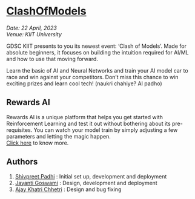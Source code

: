 # [ClashOfModels](https://clash-of-models.netlify.app/)

*Date: 22 April, 2023*
<br>*Venue: KIIT University*

GDSC KIIT presents to you its newest event: ‘Clash of Models’. Made for absolute beginners, it focuses on building the intuition required for AI/ML and how to use that moving forward.

Learn the basic of AI and Neural Networks and train your AI model car to race and win against your competitors. Don’t miss this chance to win exciting prizes and learn cool tech! (naukri chahiye? AI padho)

## Rewards AI
Rewards AI is a unique platform that helps you get started with Reinforcement Learning and test it out without bothering about its pre-requisites. You can watch your model train by simply adjusting a few parameters and letting the magic happen.
<br>[Click here](https://github.com/rewards-ai) to know more.

## Authors
1. [Shivpreet Padhi](https://github.com/shivpreet16) : Initial set up, development and deployment
2. [Jayanti Goswami](https://github.com/Jayanti2919) : Design, development and deployment
3. [Ajay Khatri Chhetri](https://github.com/amajaying) : Design and bug fixing

